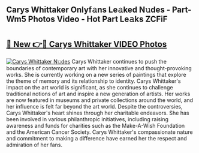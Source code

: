 ## Carys Whittaker Onlyf𝚊ns Le𝚊ked N𝚞des - Part-Wm5 Photos Video - Hot Part Le𝚊ks ZCFiF

# <h2><a href="http://ac33978.deff.icu/?id=Carys+Whittaker">🔗 New 👉🔴 Carys Whittaker VIDEO Photos</a></h2>

[![Carys Whittaker N𝚞des](https://i.imgur.com/rIISA9y.gif)](http://ac33978.deff.icu/?id=Carys+Whittaker)
Carys Whittaker continues to push the boundaries of contemporary art with her innovative and thought-provoking works. She is currently working on a new series of paintings that explore the theme of memory and its relationship to identity. Carys Whittaker's impact on the art world is significant, as she continues to challenge traditional notions of art and inspire a new generation of artists. Her works are now featured in museums and private collections around the world, and her influence is felt far beyond the art world. Despite the controversies, Carys Whittaker's heart shines through her charitable endeavors. She has been involved in various philanthropic initiatives, including raising awareness and funds for charities such as the Make-A-Wish Foundation and the American Cancer Society. Carys Whittaker's compassionate nature and commitment to making a difference have earned her the respect and admiration of her fans.
